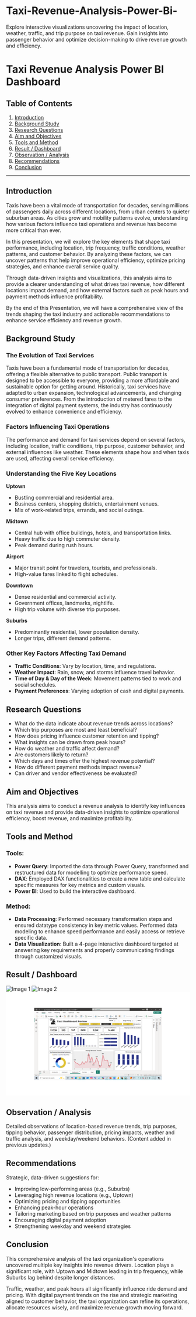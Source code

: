 # Taxi-Revenue-Analysis-Power-Bi-
Explore interactive visualizations uncovering the impact of location, weather, traffic, and trip purpose on taxi revenue. Gain insights into passenger behavior and optimize decision-making to drive revenue growth and efficiency.
# Taxi Revenue Analysis Power BI Dashboard

## Table of Contents
1. [Introduction](#introduction)
2. [Background Study](#background-study)
3. [Research Questions](#research-questions)
4. [Aim and Objectives](#aim-and-objectives)
5. [Tools and Method](#tools-and-method)
6. [Result / Dashboard](#result--dashboard)
7. [Observation / Analysis](#observation--analysis)
8. [Recommendations](#recommendations)
9. [Conclusion](#conclusion)

---

## Introduction
Taxis have been a vital mode of transportation for decades, serving millions of passengers daily across different locations, from urban centers to quieter suburban areas. As cities grow and mobility patterns evolve, understanding how various factors influence taxi operations and revenue has become more critical than ever.

In this presentation, we will explore the key elements that shape taxi performance, including location, trip frequency, traffic conditions, weather patterns, and customer behavior. By analyzing these factors, we can uncover patterns that help improve operational efficiency, optimize pricing strategies, and enhance overall service quality.

Through data-driven insights and visualizations, this analysis aims to provide a clearer understanding of what drives taxi revenue, how different locations impact demand, and how external factors such as peak hours and payment methods influence profitability.

By the end of this Presentation, we will have a comprehensive view of the trends shaping the taxi industry and actionable recommendations to enhance service efficiency and revenue growth.

## Background Study
### The Evolution of Taxi Services
Taxis have been a fundamental mode of transportation for decades, offering a flexible alternative to public transport. Public transport is designed to be accessible to everyone, providing a more affordable and sustainable option for getting around. Historically, taxi services have adapted to urban expansion, technological advancements, and changing consumer preferences. From the introduction of metered fares to the integration of digital payment systems, the industry has continuously evolved to enhance convenience and efficiency.

### Factors Influencing Taxi Operations
The performance and demand for taxi services depend on several factors, including location, traffic conditions, trip purpose, customer behavior, and external influences like weather. These elements shape how and when taxis are used, affecting overall service efficiency.

### Understanding the Five Key Locations
**Uptown**
- Bustling commercial and residential area.
- Business centers, shopping districts, entertainment venues.
- Mix of work-related trips, errands, and social outings.

**Midtown**
- Central hub with office buildings, hotels, and transportation links.
- Heavy traffic due to high commuter density.
- Peak demand during rush hours.

**Airport**
- Major transit point for travelers, tourists, and professionals.
- High-value fares linked to flight schedules.

**Downtown**
- Dense residential and commercial activity.
- Government offices, landmarks, nightlife.
- High trip volume with diverse trip purposes.

**Suburbs**
- Predominantly residential, lower population density.
- Longer trips, different demand patterns.

### Other Key Factors Affecting Taxi Demand
- **Traffic Conditions**: Vary by location, time, and regulations.
- **Weather Impact**: Rain, snow, and storms influence travel behavior.
- **Time of Day & Day of the Week**: Movement patterns tied to work and social schedules.
- **Payment Preferences**: Varying adoption of cash and digital payments.

## Research Questions
- What do the data indicate about revenue trends across locations?
- Which trip purposes are most and least beneficial?
- How does pricing influence customer retention and tipping?
- What insights can be drawn from peak hours?
- How do weather and traffic affect demand?
- Are customers likely to return?
- Which days and times offer the highest revenue potential?
- How do different payment methods impact revenue?
- Can driver and vendor effectiveness be evaluated?

## Aim and Objectives
This analysis aims to conduct a revenue analysis to identify key influences on taxi revenue and provide data-driven insights to optimize operational efficiency, boost revenue, and maximize profitability.

## Tools and Method
### Tools:
- **Power Query**: Imported the data through Power Query, transformed and restructured data for modelling to optimize performance speed.
- **DAX**: Employed DAX functionalities to create a new table and calculate specific measures for key metrics and custom visuals.
- **Power BI**: Used to build the interactive dashboard.

### Method:
- **Data Processing**: Performed necessary transformation steps and ensured datatype consistency in key metric values. Performed data modeling to enhance speed performance and easily access or retrieve specific data.
- **Data Visualization**: Built a 4-page interactive dashboard targeted at answering key requirements and properly communicating findings through customized visuals.

## Result / Dashboard
![Image 1]([Taxi%20Analysis%20dashboard%201.png](https://github.com/Tayeteni/Taxi-Revenue-Analysis-Power-Bi-/blob/main/Taxi%20Analysis%20dashboard%201.png))
![Image 2]([Taxi%20Analysis%20dashboard%202.png](https://github.com/Tayeteni/Taxi-Revenue-Analysis-Power-Bi-/blob/main/Taxi%20Analysis%20dashboard%202.png))
![Image 3](Taxi%20Analysis%20dashboard%203.png)


## Observation / Analysis
Detailed observations of location-based revenue trends, trip purposes, tipping behavior, passenger distribution, pricing impacts, weather and traffic analysis, and weekday/weekend behaviors. (Content added in previous updates.)

## Recommendations
Strategic, data-driven suggestions for:
- Improving low-performing areas (e.g., Suburbs)
- Leveraging high revenue locations (e.g., Uptown)
- Optimizing pricing and tipping opportunities
- Enhancing peak-hour operations
- Tailoring marketing based on trip purposes and weather patterns
- Encouraging digital payment adoption
- Strengthening weekday and weekend strategies

## Conclusion
This comprehensive analysis of the taxi organization's operations uncovered multiple key insights into revenue drivers. Location plays a significant role, with Uptown and Midtown leading in trip frequency, while Suburbs lag behind despite longer distances.

Traffic, weather, and peak hours all significantly influence ride demand and pricing. With digital payment trends on the rise and strategic marketing aligned to customer behavior, the taxi organization can refine its operations, allocate resources wisely, and maximize revenue growth moving forward.


